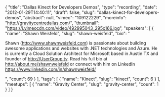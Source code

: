 {
  "title": "Dallas Kinect for Developers Demos",
  "type": "recording",
  "date": "2012-01-29T14:40:11",
  "draft": false,
  "slug": "dallas-kinect-for-developers-demos",
  "abstract": null,
  "vimeo": "109122229",
  "moreinfo": "http://gravitycentredallas.com/",
  "thumbnail": "https://i.vimeocdn.com/video/492995043_295x166.jpg",
  "speakers": [
    {
      "name": "Shawn Weisfeld",
      "slug": "shawn-weisfeld",
      "bio": "<p>Shawn (http://www.shawnweisfeld.com) is passionate about building awesome applications and websites with .NET technologies and Azure. He is currently a Cloud Solution Architect for Microsoft based in Austin TX and founder of http://UserGroup.tv. Read his full bio at http://about.me/shawnweisfeld or connect with him on LinkedIn https://www.linkedin.com/in/shawnweisfeld/</p>",
      "count": 69
    }
  ],
  "tags": [
    {
      "name": "Kinect",
      "slug": "kinect",
      "count": 6
    }
  ],
  "meetups": [
    {
      "name": "Gravity Center",
      "slug": "gravity-center",
      "count": 1
    }
  ]
}